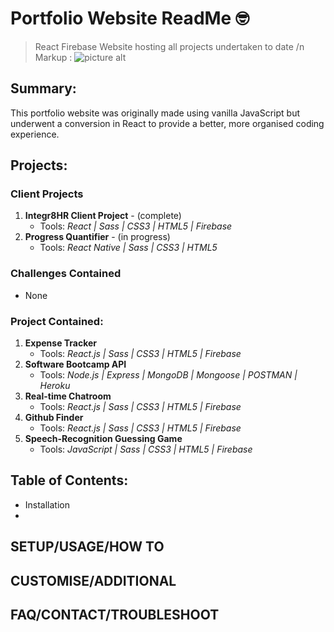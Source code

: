 
# Portfolio Website ReadMe :nerd_face:
> React Firebase Website hosting all projects undertaken to date
/n Markup : ![picture alt](http://via.placeholder.com/200x150 "Title is optional")

## Summary:
This portfolio website was originally made using vanilla JavaScript but underwent a conversion in React to provide a better, more organised coding experience.

## Projects:
### Client Projects
1. __Integr8HR Client Project__ - (complete)
   - Tools: _React | Sass | CSS3 | HTML5 | Firebase_
2. __Progress Quantifier__ - (in progress) 
   - Tools: _React Native | Sass | CSS3 | HTML5_

### Challenges Contained
- None

### Project Contained:
1. __Expense Tracker__ 
   - Tools: _React.js | Sass | CSS3 | HTML5 | Firebase_
2. __Software Bootcamp API__ 
   - Tools: _Node.js | Express | MongoDB | Mongoose | POSTMAN | Heroku_
3. __Real-time Chatroom__ 
   - Tools: _React.js | Sass | CSS3 | HTML5 | Firebase_
4. __Github Finder__ 
   - Tools: _React.js | Sass | CSS3 | HTML5 | Firebase_
5. __Speech-Recognition Guessing Game__ 
   - Tools: _JavaScript | Sass | CSS3 | HTML5 | Firebase_

## Table of Contents:
- Installation
- 

## SETUP/USAGE/HOW TO

## CUSTOMISE/ADDITIONAL

## FAQ/CONTACT/TROUBLESHOOT
